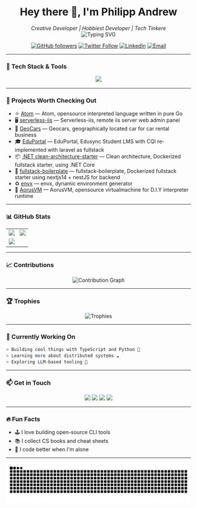 <!-- Profile README - YourUsername -->

<h1 align="center">Hey there 👋, I'm Philipp Andrew</h1>
<p align="center">
  <i>Creative Developer | Hobbiest Developer | Tech Tinkere</i><br/>
  <img src="https://readme-typing-svg.herokuapp.com?font=Fira+Code&size=22&pause=1000&center=true&vCenter=true&width=440&lines=Fullstack+Engineer;Open+Source+Contributor;Lover+of+Clean+Code;Always+Learning+New+Stuff" alt="Typing SVG" />
</p>

<p align="center">
  <a href="https://github.com/HolliShake"><img alt="GitHub followers" src="https://img.shields.io/github/followers/HolliShake?style=social"></a>
  <a href="https://twitter.com/HolliShake"><img alt="Twitter Follow" src="https://img.shields.io/twitter/follow/HolliShake?style=social"></a>
  <a href="https://www.linkedin.com/in/philipp-redondo-16215a197"><img alt="LinkedIn" src="https://img.shields.io/badge/LinkedIn-blue?style=flat&logo=linkedin"></a>
  <a href="mailto:redondophilippandrewroa.dev@gmail.com"><img alt="Email" src="https://img.shields.io/badge/email-D14836?style=flat&logo=gmail&logoColor=white"></a>
</p>

---

### 🧰 Tech Stack & Tools

<p align="center">
  <img src="https://skillicons.dev/icons?i=ts,js,react,vuejs,bootstrap,nextjs,nodejs,express,tailwind,php,laravel,dotnet,c,cs,java,python,mysql,postgres,redis,docker,git,vscode,linux" />
</p>

---

### 🚀 Projects Worth Checking Out

- ⚛️ [Atom](https://github.com/HolliShake/atomv3) — Atom, opensource interpreted language written in pure Go
- 🖥️ [serverless-iis](https://github.com/HolliShake/serverless-iis) — Serverless-iis, remote iis server web admin panel
- 🚗 [GeoCars](https://github.com/HolliShake/geocars-fullstack-laravel) — Geocars, geographically located car for car rental business
- 🎓 [EduPortal](https://github.com/HolliShake/edusync-core-fullstack) — EduPortal, Edusync Student LMS with CQI re-implemented with laravel as fullstack
- 📦 [.NET clean-architecture-starter](https://github.com/HolliShake/clean-architecture-template) — Clean architecture, Dockerized fullstack starter, using .NET Core
- 🦁 [fullstack-boilerplate](https://github.com/HolliShake/fullstack-boilerplate) — fullstack-boilerplate, Dockerized fullstack starter using nextjs14 + nestJS for backend
- ♻️ [envx](https://github.com/HolliShake/envx) — envx, dynamic environment generator
- 🧠 [AorusVM](https://github.com/HolliShake/aorusvm) — AorusVM, opensource virtualmachine for D.I.Y interpreter runtime

---

### 📊 GitHub Stats

<table>
  <tr>
    <td>
      <img src="https://github-readme-stats.vercel.app/api?username=HolliShake&show_icons=true&theme=tokyonight&hide_border=true" />
    </td>
    <td>
      <img src="https://github-readme-streak-stats.herokuapp.com?user=HolliShake&theme=tokyonight&hide_border=true" />
    </td>
  </tr>
  <tr>
    <td colspan="2">
      <img src="https://github-readme-stats.vercel.app/api/top-langs/?username=HolliShake&layout=compact&theme=tokyonight&hide_border=true" />
    </td>
  </tr>
</table>

---

### 📈 Contributions

<p align="center">
  <img src="https://github-readme-activity-graph.vercel.app/graph?username=HolliShake&theme=tokyonight&hide_border=true" alt="Contribution Graph" />
</p>

---

### 🏆 Trophies

<p align="center">
  <img src="https://github-profile-trophy.vercel.app/?username=HolliShake&theme=tokyonight&no-frame=true&column=4" alt="Trophies" />
</p>

---

### 🎯 Currently Working On

```bash
> Building cool things with TypeScript and Python 🦀
> Learning more about distributed systems ☁️
> Exploring LLM-based tooling 🧠
```

---

### 📫 Get in Touch

<p align="center">
  <a href="mailto:youremail@example.com"><img src="https://img.shields.io/badge/email-D14836?style=for-the-badge&logo=gmail&logoColor=white"/></a>
  <a href="https://linkedin.com/in/HolliShake"><img src="https://img.shields.io/badge/linkedin-0A66C2?style=for-the-badge&logo=linkedin&logoColor=white"/></a>
  <a href="https://twitter.com/HolliShake"><img src="https://img.shields.io/badge/X-000000?style=for-the-badge&logo=twitter&logoColor=white"/></a>
  <a href="https://your-website.dev"><img src="https://img.shields.io/badge/Portfolio-MySite-%23ff69b4?style=for-the-badge&logo=firefox&logoColor=white"/></a>
</p>

---

### 🔥 Fun Facts

- 🕹 I love building open-source CLI tools
- 📚 I collect CS books and cheat sheets
- 🎵 I code better when I'm alone

---

<p align="center">
  <img src="https://raw.githubusercontent.com/HolliShake/HolliShake/output/github-contribution-grid-snake-dark.svg" alt="snake" />
</p>
